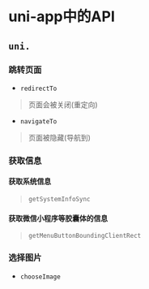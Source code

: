 # uni-app中的API
## `uni.`
### 跳转页面
* `redirectTo`
> 页面会被关闭(重定向)
* `navigateTo`
> 页面被隐藏(导航到)

### 获取信息

#### 获取系统信息
> `getSystemInfoSync`

#### 获取微信小程序等胶囊体的信息
> `getMenuButtonBoundingClientRect`

### 选择图片
* `chooseImage`